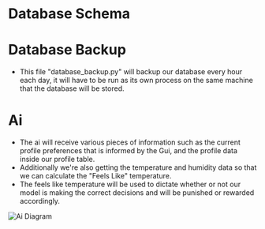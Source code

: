 # Database Schema

# Database Backup
* This file "database_backup.py" will backup our database every hour each day, it will have to be run as its own process on the same machine that the database will be stored.

# Ai
* The ai will receive various pieces of information such as the current profile preferences that is informed by the Gui, and the profile data inside our profile table.
* Additionally we're also getting the temperature and humidity data so that we can calculate the "Feels Like" temperature.
* The feels like temperature will be used to dictate whether or not our model is making the correct decisions and will be punished or rewarded accordingly.

![Ai Diagram](https://github.com/KevMP/smart-home-automation/assets/100045145/e37b8a81-a3e7-478f-8c74-651d062369be)
